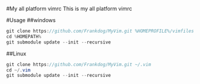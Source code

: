 #My all platform vimrc 
 This is my all platform vimrc

#Usage
##windows
```java
git clone https://github.com/Frankdog/MyVim.git %HOMEPROFILE%/vimfiles
cd %HOMEPATH%
git submodule update --init --recursive
```
##Linux
```java
git clone https://github.com/Frankdog/MyVim.git ~/.vim
cd ~/.vim
git submodule update --init --recursive
```



